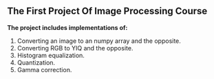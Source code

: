 ## The First Project Of Image Processing Course

**The project includes implementations of:**
1. Converting an image to an numpy array and the opposite.
2. Converting RGB to YIQ and the opposite.
3. Histogram equalization.
4. Quantization.
5. Gamma correction.
